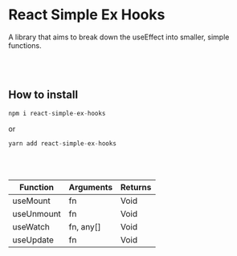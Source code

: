 # React Simple Ex Hooks

<p>
A library that aims to break down the useEffect into smaller, simple functions.
</p>

<br>
<br>

<h2>
How to install
</h2>

```javascript
npm i react-simple-ex-hooks
```

or

```javascript
yarn add react-simple-ex-hooks
```

<br>
<br>

<div>

| Function | Arguments | Returns |
| --- | --- | --- |
| useMount | fn | Void |
| useUnmount | fn | Void |
| useWatch | fn, any[] | Void |
| useUpdate | fn | Void |

</div>

